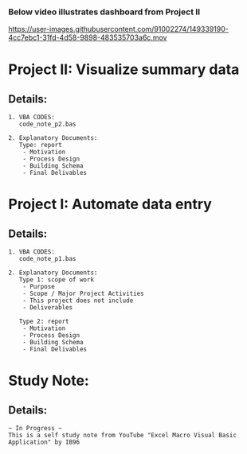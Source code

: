 ### Below video illustrates dashboard from Project II
https://user-images.githubusercontent.com/91002274/149339190-4cc7ebc1-31fd-4d58-9898-483535703a6c.mov

# Project II: Visualize summary data
## Details:
    1. VBA CODES:
       code_note_p2.bas
    
    2. Explanatory Documents:
       Type: report
        - Motivation
        - Process Design
        - Building Schema
        - Final Delivables
        
# Project I: Automate data entry
## Details:
    1. VBA CODES:
       code_note_p1.bas
       
    2. Explanatory Documents:
       Type 1: scope of work
        - Purpose
        - Scope / Major Project Activities
        - This project does not include
        - Deliverables

       Type 2: report
        - Motivation
        - Process Design
        - Building Schema
        - Final Delivables
        
# Study Note: 
## Details:
    ~ In Progress ~
    This is a self study note from YouTube "Excel Macro Visual Basic Application" by IB96
       
<!--
- Summary: Macro-enabled data entry form to simplify tracking process.
- Purpose: The goal of this project is to minimize the repetitive process of data entry and human errors associated with it. This project will streamline extraction of string values and pulling out hierarchical values using data entry form in macro-enabled Excel spreadsheet. The final deliverable will reduce at least 50% of the steps involved in the data entry process.
--->
